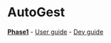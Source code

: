 # AutoGest 

[**Phase1**](./Phase1/)
    - [User guide](./Phase1/docs/user_manual.md)
    - [Dev guide](./Phase1/docs/dev_manual.md)